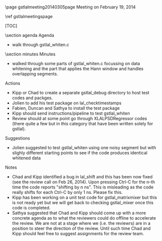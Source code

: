 \page gstlalmeeting20140305page Meeting on February 19, 2014

\ref gstlalmeetingspage

[TOC]

\section agenda Agenda

- walk through gstlal_whiten.c 

\section minutes Minutes

- walked through some parts of gstlal_whiten.c focussing on data whitening and the part that applies the Hann window and handles overlapping segments.

Actions
- Kipp or Chad to create a separate gstlal_debug directory to host test codes and packges.
- Jolien to add his test package on lal_checktimestamps
- Fabien, Duncan and Sathya to install the test package 
- Kipp should send instructions/pipeline to test gstlal_whiten
- Review should at some point go through XLALPSDRegressor codes (there quite a few but in this category that have been written solely for gstlal).

Suggestions
- Jolien suggested to test gstlal_whiten using one noisy segment but with slighly different starting points to see if the code produces identical whitened data

Notes
- Chad and Kipp identified a bug in lal_shift and this has been now fixed (see the review call on Feb 26, 2014). Upon pressing Ctrl-C for the n-th time the code reports "shifting by n ns". This is misleading as the code really shifts for each Ctrl-C by only 1 ns. Please fix this.
- Kipp has been working on a unit test code for gstlal_matrixmixer but this is not ready yet but we will get back to checking gstlal_mixer once this code is completed.
- Sathya suggested that Chad and Kipp should come up with a more concrete agenda as to what the reviewers could do offline to accelerate the review. We are not at a stage where we (i.e. the reviewrs) are in a position to steer the direction of the review. Until such time Chad and Kipp should feel free to suggest assignments for the review team.
